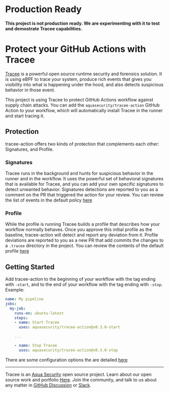 # Production Ready

**This project is not production ready. We are experimenting with it to test and demostrate Tracee capabilities.**

# Protect your GitHub Actions with Tracee

[Tracee](https://github.com/aquasecurity/tracee) is a powerful open source runtime security and forensics solution. It is using eBPF to trace your system, produce rich events that gives you visibility into what is happening under the hood, and also detects suspicious behavior in those event.

This project is using Tracee to protect GitHub Actions workflow against supply chain attacks. You can add the `aquasecurity/tracee-action` GitHub Action to your workflow, which will automatically install Tracee in the runner and start tracing it.

## Protection

tracee-action offers two kinds of protection that complements each other: Signatures, and Profile.

### Signatures

Tracee runs in the background and hunts for suspicious behavior in the runner and in the workflow. It uses the powerful set of behavioral signatures that is available for Tracee, and you can add your own specific signatures to detect unwanted behavior.
Signatures detections are reported to you as a comment on the PR that triggered the action for your review.
You can review the list of events in the default policy [here](policies/signatures.yaml)

### Profile

While the profile is running Tracee builds a profile that describes how your workflow normally behaves. Once you approve this initial profile as the baseline, tracee-action will detect and report any deviation from it.
Profile deviations are reported to you as a new PR that add commits the changes to a `.tracee` directory in the project.
You can review the contents of the default profile [here](docs/profile.md)

## Getting Started

Add tracee-action to the beginning of your workflow with the tag ending with `-start`, and to the end of your workflow with the tag ending with `-stop`.
Example:

```yaml
name: My pipeline
jobs:
  my-job:
    runs-on: ubuntu-latest
    steps:
    - name: Start Tracee
      uses: aquasecurity/tracee-action@v0.3.0-start

    ...

    - name: Stop Tracee
      uses: aquasecurity/tracee-action@v0.3.0-stop
```

There are some configuration options the are detailed [here](docs/config.md)

---

Tracee is an [Aqua Security] open source project.
Learn about our open source work and portfolio [Here].
Join the community, and talk to us about any matter in [GitHub Discussion] or [Slack].

[Aqua Security]: https://aquasec.com
[GitHub Discussion]: https://github.com/aquasecurity/tracee/discussions
[Slack]: https://slack.aquasec.com
[Here]: https://www.aquasec.com/products/open-source-projects/
